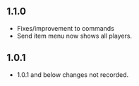 ﻿## 1.1.0
- Fixes/improvement to commands
- Send item menu now shows all players.

## 1.0.1
- 1.0.1 and below changes not recorded.